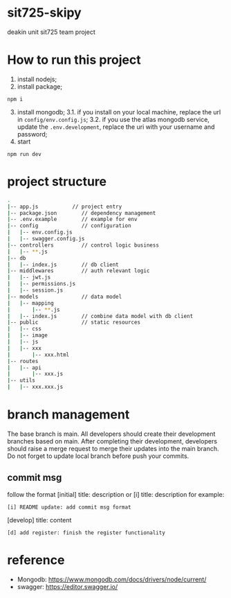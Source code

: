 # sit725-skipy

deakin unit sit725 team project

# How to run this project

1. install nodejs;
2. install package;

```
npm i
```

3. install mongodb;
   3.1. if you install on your local machine, replace the url in `config/env.config.js`;
   3.2. if you use the atlas mongodb service, update the `.env.development`, replace the uri with your username and password;
4. start

```
npm run dev
```

# project structure

```sh
.
|-- app.js           // project entry
|-- package.json        // dependency management
|-- .env.example        // example for env
|-- config              // configuration
|   |-- env.config.js
|   |-- swagger.config.js
|-- controllers         // control logic business
|   |-- **.js
|-- db
|   |-- index.js        // db client
|-- middlewares         // auth relevant logic
|   |-- jwt.js
|   |-- permissions.js
|   |-- session.js
|-- models              // data model
|   |-- mapping
|       |-- **.js
|   |-- index.js        // combine data model with db client
|-- public              // static resources
|   |-- css
|   |-- image
|   |-- js
|   |-- xxx
|       |-- xxx.html
|-- routes
|   |-- api
|       |-- xxx.js
|-- utils
|   |-- xxx.xxx.js
```

# branch management

The base branch is main. All developers should create their development branches based on main. After completing their development, developers should raise a merge request to merge their updates into the main branch. Do not forget to update local branch before push your commits.

## commit msg

follow the format
[initial] title: description or [i] title: description
for example:

```
[i] README update: add commit msg format
```

[develop] title: content

```
[d] add register: finish the register functionality
```

# reference

- Mongodb: https://www.mongodb.com/docs/drivers/node/current/
- swagger: https://editor.swagger.io/

